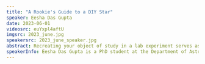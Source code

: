 ```yaml
---
title: "A Rookie's Guide to a DIY Star"
speaker: Eesha Das Gupta
date: 2023-06-01
videosrc: euYxpl4aftU
imgsrc: 2023_june.jpg
speakersrc: 2023_june_speaker.jpg
abstract: Recreating your object of study in a lab experiment serves as excellent testing grounds for any scientific theory and is a staple of most sciences. But what do you do if your object of study is an extremely large, immensely hot ball of radiating gas that is near impossible to recreate in a lab on Earth? Well, you can just make a computer model of it! This talk is a handy guide for the rookie scientist and science enthusiast — it will walk you through the basics of making a star from scratch.  This guide is your peek into the world of modelling and simulations and how they contribute to cutting edge astronomy research.
speakerInfo: Eesha Das Gupta is a PhD student at the Department of Astronomy & Astrophysics at the University of Toronto. She works on making computer simulations of stars to study how they rotate and how they would interact with companion stars. Eesha previously received her Bachelor’s degree in physics from Drexel University in Philadelphia. In her free time Eesha enjoys reading, drawing, and introducing people to niche subcultures.
---
```

